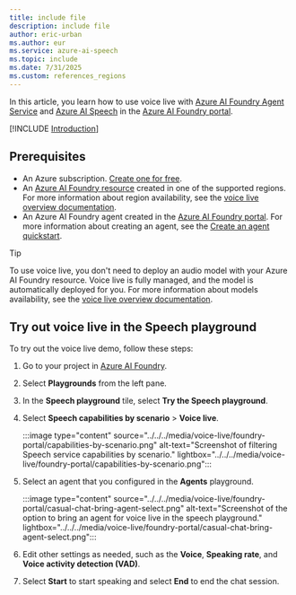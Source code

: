 ```yaml
---
title: include file
description: include file
author: eric-urban
ms.author: eur
ms.service: azure-ai-speech
ms.topic: include
ms.date: 7/31/2025
ms.custom: references_regions
---
```


In this article, you learn how to use voice live with [Azure AI Foundry Agent Service](/azure/ai-foundry/agents/overview) and [Azure AI Speech](/azure/ai-services/speech-service/overview) in the [Azure AI Foundry portal](https://ai.azure.com/?cid=learnDocs).

[!INCLUDE [Introduction](intro.md)]

## Prerequisites

- An Azure subscription. <a href="https://azure.microsoft.com/free/ai-services" target="_blank">Create one for free</a>.
- An [Azure AI Foundry resource](../../../../multi-service-resource.md) created in one of the supported regions. For more information about region availability, see the [voice live overview documentation](../../../voice-live.md).
- An Azure AI Foundry agent created in the [Azure AI Foundry portal](https://ai.azure.com/?cid=learnDocs). For more information about creating an agent, see the [Create an agent quickstart](/azure/ai-foundry/agents/quickstart).

> [!TIP]
> To use voice live, you don't need to deploy an audio model with your Azure AI Foundry resource. Voice live is fully managed, and the model is automatically deployed for you. For more information about models availability, see the [voice live overview documentation](../../../voice-live.md).

## Try out voice live in the Speech playground

To try out the voice live demo, follow these steps:

1. Go to your project in [Azure AI Foundry](https://ai.azure.com/?cid=learnDocs). 
1. Select **Playgrounds** from the left pane.
1. In the **Speech playground** tile, select **Try the Speech playground**.
1. Select **Speech capabilities by scenario** > **Voice live**.

   :::image type="content" source="../../../media/voice-live/foundry-portal/capabilities-by-scenario.png" alt-text="Screenshot of filtering Speech service capabilities by scenario." lightbox="../../../media/voice-live/foundry-portal/capabilities-by-scenario.png":::

1. Select an agent that you configured in the **Agents** playground.

   :::image type="content" source="../../../media/voice-live/foundry-portal/casual-chat-bring-agent-select.png" alt-text="Screenshot of the option to bring an agent for voice live in the speech playground." lightbox="../../../media/voice-live/foundry-portal/casual-chat-bring-agent-select.png":::

1. Edit other settings as needed, such as the **Voice**, **Speaking rate**, and **Voice activity detection (VAD)**.

1. Select **Start** to start speaking and select **End** to end the chat session.
